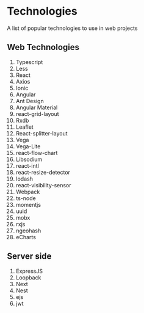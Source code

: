 # Technologies
A list of popular technologies to use in web projects

## Web Technologies

1. Typescript
2. Less
3. React
4. Axios
5. Ionic
6. Angular
7. Ant Design
8. Angular Material
9. react-grid-layout
10. Rxdb
11. Leaflet
12. React-splitter-layout
13. Vega
14. Vega-Lite
15. react-flow-chart
16. Libsodium
17. react-intl
18. react-resize-detector
19. lodash
20. react-visibility-sensor
21. Webpack
22. ts-node
23. momentjs
24. uuid
25. mobx
26. rxjs
27. ngeohash
28. eCharts

## Server side

1. ExpressJS
2. Loopback
3. Next
4. Nest
5. ejs
6. jwt

